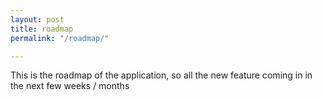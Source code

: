 ```yaml
---
layout: post
title: roadmap
permalink: "/roadmap/"

---
```

This is the roadmap of the application, so all the new feature coming in in the next few weeks / months